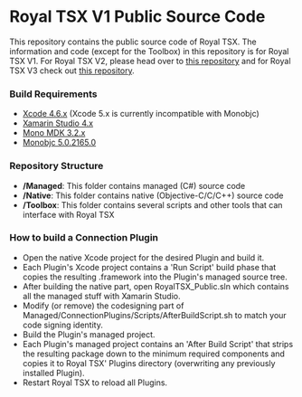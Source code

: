 Royal TSX V1 Public Source Code
===============
This repository contains the public source code of Royal TSX.
The information and code (except for the Toolbox) in this repository is for Royal TSX V1. For Royal TSX V2, please head over to [this repository](https://github.com/lemonmojo/RoyalTSX_V2_Public) and for Royal TSX V3 check out [this repository](https://github.com/lemonmojo/RoyalTSX_V3_Public).

### Build Requirements
* [Xcode 4.6.x](https://developer.apple.com/downloads) (Xcode 5.x is currently incompatible with Monobjc)
* [Xamarin Studio 4.x](http://xamarin.com/studio)
* [Mono MDK 3.2.x](http://www.go-mono.com/mono-downloads/download.html)
* [Monobjc 5.0.2165.0](http://monobjc.net/downloads.html)

### Repository Structure
* __/Managed__: This folder contains managed (C#) source code
* __/Native__: This folder contains native (Objective-C/C/C++) source code
* __/Toolbox__: This folder contains several scripts and other tools that can interface with Royal TSX
 
### How to build a Connection Plugin
* Open the native Xcode project for the desired Plugin and build it.
* Each Plugin's Xcode project contains a 'Run Script' build phase that copies the resulting .framework into the Plugin's managed source tree.
* After building the native part, open RoyalTSX_Public.sln which contains all the managed stuff with Xamarin Studio.
* Modify (or remove) the codesigning part of Managed/ConnectionPlugins/Scripts/AfterBuildScript.sh to match your code signing identity.
* Build the Plugin's managed project.
* Each Plugin's managed project contains an 'After Build Script' that strips the resulting package down to the minimum required components and copies it to Royal TSX' Plugins directory (overwriting any previously installed Plugin).
* Restart Royal TSX to reload all Plugins.
